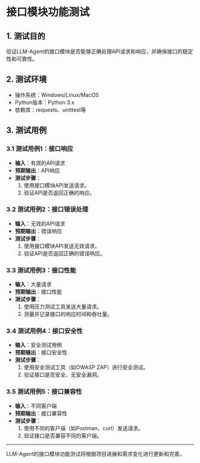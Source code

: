# 接口模块功能测试

## 1. 测试目的

验证LLM-Agent的接口模块是否能够正确处理API请求和响应，并确保接口的稳定性和可靠性。

## 2. 测试环境

- 操作系统：Windows/Linux/MacOS
- Python版本：Python 3.x
- 依赖库：requests、unittest等

## 3. 测试用例

### 3.1 测试用例1：接口响应

- **输入**：有效的API请求
- **预期输出**：API响应
- **测试步骤**：
  1. 使用接口模块API发送请求。
  2. 验证API是否返回正确的响应。

### 3.2 测试用例2：接口错误处理

- **输入**：无效的API请求
- **预期输出**：错误响应
- **测试步骤**：
  1. 使用接口模块API发送无效请求。
  2. 验证API是否返回正确的错误响应。

### 3.3 测试用例3：接口性能

- **输入**：大量请求
- **预期输出**：接口性能
- **测试步骤**：
  1. 使用压力测试工具发送大量请求。
  2. 测量并记录接口的响应时间和吞吐量。

### 3.4 测试用例4：接口安全性

- **输入**：安全测试用例
- **预期输出**：接口安全性
- **测试步骤**：
  1. 使用安全测试工具（如OWASP ZAP）进行安全测试。
  2. 验证接口是否安全，无安全漏洞。

### 3.5 测试用例5：接口兼容性

- **输入**：不同客户端
- **预期输出**：接口兼容性
- **测试步骤**：
  1. 使用不同的客户端（如Postman、curl）发送请求。
  2. 验证接口是否兼容不同的客户端。

---

LLM-Agent的接口模块功能测试将根据项目进展和需求变化进行更新和完善。